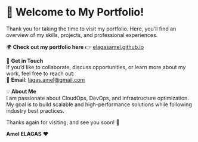 # 🎨 Welcome to My Portfolio!  

Thank you for taking the time to visit my portfolio. Here, you’ll find an overview of my skills, projects, and professional experiences.  

🌍 **Check out my portfolio here** 👉 [elagasamel.github.io](https://elagasamel.github.io/)  

📩 **Get in Touch**  
If you’d like to collaborate, discuss opportunities, or learn more about my work, feel free to reach out:  
📧 **Email**: lagas.amel@gmail.com  

💡 **About Me**  
I am passionate about CloudOps, DevOps, and infrastructure optimization. My goal is to build scalable and high-performance solutions while following industry best practices.  

Thanks again for visiting, and see you soon! 🚀  

**Amel ELAGAS** ❤️  
